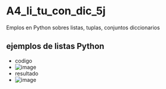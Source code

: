 # A4_li_tu_con_dic_5j
Emplos en Python sobres listas, tuplas, conjuntos diccionarios
## ejemplos de listas Python
- codigo
- ![image](https://github.com/user-attachments/assets/c8dc0c19-e3d4-4f47-a6eb-c76f3ff88ed0)
- resultado
- ![image](https://github.com/user-attachments/assets/4380c9db-36ec-4b04-8bca-1d56bd56c9a6)


